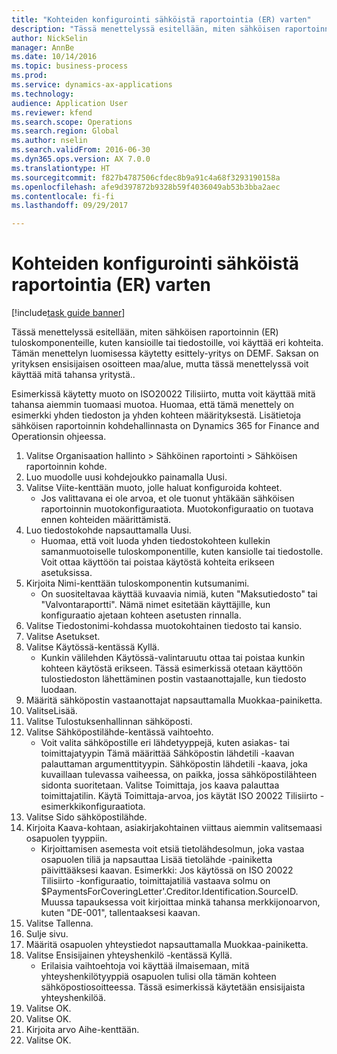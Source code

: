 ```yaml
--- 
title: "Kohteiden konfigurointi sähköistä raportointia (ER) varten"
description: "Tässä menettelyssä esitellään, miten sähköisen raportoinnin (ER) tuloskomponenteille, kuten kansioille tai tiedostoille, voi käyttää eri kohteita."
author: NickSelin
manager: AnnBe
ms.date: 10/14/2016
ms.topic: business-process
ms.prod: 
ms.service: dynamics-ax-applications
ms.technology: 
audience: Application User
ms.reviewer: kfend
ms.search.scope: Operations
ms.search.region: Global
ms.author: nselin
ms.search.validFrom: 2016-06-30
ms.dyn365.ops.version: AX 7.0.0
ms.translationtype: HT
ms.sourcegitcommit: f827b4787506cfdec8b9a91c4a68f3293190158a
ms.openlocfilehash: afe9d397872b9328b59f4036049ab53b3bba2aec
ms.contentlocale: fi-fi
ms.lasthandoff: 09/29/2017

---
```

# <a name="configure-destinations-for-electronic-reporting-er"></a>Kohteiden konfigurointi sähköistä raportointia (ER) varten

[!include[task guide banner](../../includes/task-guide-banner.md)]

Tässä menettelyssä esitellään, miten sähköisen raportoinnin (ER) tuloskomponenteille, kuten kansioille tai tiedostoille, voi käyttää eri kohteita. Tämän menettelyn luomisessa käytetty esittely-yritys on DEMF. Saksan on yrityksen ensisijaisen osoitteen maa/alue, mutta tässä menettelyssä voit käyttää mitä tahansa yritystä.. 

Esimerkissä käytetty muoto on ISO20022 Tilisiirto, mutta voit käyttää mitä tahansa aiemmin tuomaasi muotoa. Huomaa, että tämä menettely on esimerkki yhden tiedoston ja yhden kohteen määrityksestä. Lisätietoja sähköisen raportoinnin kohdehallinnasta on Dynamics 365 for Finance and Operationsin ohjeessa.

1. Valitse Organisaation hallinto > Sähköinen raportointi > Sähköisen raportoinnin kohde.
2. Luo muodolle uusi kohdejoukko painamalla Uusi.
3. Valitse Viite-kenttään muoto, jolle haluat konfiguroida kohteet.
    * Jos valittavana ei ole arvoa, et ole tuonut yhtäkään sähköisen raportoinnin muotokonfiguraatiota. Muotokonfiguraatio on tuotava ennen kohteiden määrittämistä.  
4. Luo tiedostokohde napsauttamalla Uusi.
    * Huomaa, että voit luoda yhden tiedostokohteen kullekin samanmuotoiselle tuloskomponentille, kuten kansiolle tai tiedostolle. Voit ottaa käyttöön tai poistaa käytöstä kohteita erikseen asetuksissa.  
5. Kirjoita Nimi-kenttään tuloskomponentin kutsumanimi.
    * On suositeltavaa käyttää kuvaavia nimiä, kuten "Maksutiedosto" tai "Valvontaraportti". Nämä nimet esitetään käyttäjille, kun konfiguraatio ajetaan kohteen asetusten rinnalla.  
6. Valitse Tiedostonimi-kohdassa muotokohtainen tiedosto tai kansio.
7. Valitse Asetukset.
8. Valitse Käytössä-kentässä Kyllä.
    * Kunkin välilehden Käytössä-valintaruutu ottaa tai poistaa kunkin kohteen käytöstä erikseen. Tässä esimerkissä otetaan käyttöön tulostiedoston lähettäminen postin vastaanottajalle, kun tiedosto luodaan.  
9. Määritä sähköpostin vastaanottajat napsauttamalla Muokkaa-painiketta.
10. ValitseLisää.
11. Valitse Tulostuksenhallinnan sähköposti.
12. Valitse Sähköpostilähde-kentässä vaihtoehto.
    * Voit valita sähköpostille eri lähdetyyppejä, kuten asiakas- tai toimittajatyypin Tämä määrittää Sähköpostin lähdetili -kaavan palauttaman argumenttityypin. Sähköpostin lähdetili -kaava, joka kuvaillaan tulevassa vaiheessa, on paikka, jossa sähköpostilähteen sidonta suoritetaan. Valitse Toimittaja, jos kaava palauttaa toimittajatilin. Käytä Toimittaja-arvoa, jos käytät ISO 20022 Tilisiirto -esimerkkikonfiguraatiota.  
13. Valitse Sido sähköpostilähde.
14. Kirjoita Kaava-kohtaan, asiakirjakohtainen viittaus aiemmin valitsemaasi osapuolen tyyppiin.
    * Kirjoittamisen asemesta voit etsiä tietolähdesolmun, joka vastaa osapuolen tiliä ja napsauttaa Lisää tietolähde -painiketta päivittääksesi kaavan. Esimerkki: Jos käytössä on ISO 20022 Tilisiirto -konfiguraatio, toimittajatiliä vastaava solmu on $PaymentsForCoveringLetter'.Creditor.Identification.SourceID. Muussa tapauksessa voit kirjoittaa minkä tahansa merkkijonoarvon, kuten "DE-001", tallentaaksesi kaavan.  
15. Valitse Tallenna.
16. Sulje sivu.
17. Määritä osapuolen yhteystiedot napsauttamalla Muokkaa-painiketta.
18. Valitse Ensisijainen yhteyshenkilö -kentässä Kyllä.
    * Erilaisia vaihtoehtoja voi käyttää ilmaisemaan, mitä yhteyshenkilötyyppiä osapuolen tulisi olla tämän kohteen sähköpostiosoitteessa. Tässä esimerkissä käytetään ensisijaista yhteyshenkilöä.  
19. Valitse OK.
20. Valitse OK.
21. Kirjoita arvo Aihe-kenttään.
22. Valitse OK.


